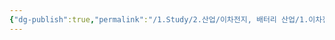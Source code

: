 ```yaml
---
{"dg-publish":true,"permalink":"/1.Study/2.산업/이차전지, 배터리 산업/1.이차전지/종목/에코알앤에스/","created":"2024-11-20T21:02:27.576+09:00","updated":"2025-06-03T20:07:21.294+09:00"}
---
```


